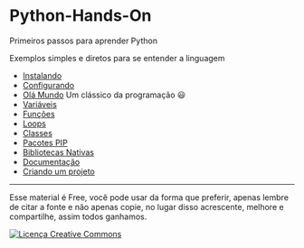 # Python-Hands-On
Primeiros passos para aprender Python


Exemplos simples e diretos para se entender a linguagem

 - [Instalando](instalando.md)
 - [Configurando](configurando.md)
 - [Olá Mundo](ola-mundo.md) Um clássico da programação :smiley:
 - [Variáveis](variaveis.md)
 - [Funções](funcoes.md)
 - [Loops](loops.md)
 - [Classes](classes.md)
 - [Pacotes PIP](pacotes-pip.md)
 - [Bibliotecas Nativas](bibliotecas.md)
 - [Documentação](documentacao.md)
 - [Criando um projeto](projeto.md)

---

Esse material é Free, você pode usar da forma que preferir, apenas lembre de citar a fonte e não apenas copie, no lugar disso acrescente, melhore e compartilhe, assim todos ganhamos.

<a rel="license" href="http://creativecommons.org/licenses/by-sa/4.0/"><img alt="Licença Creative Commons" style="border-width:0" src="https://i.creativecommons.org/l/by-sa/4.0/88x31.png" /></a>
